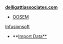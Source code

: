 [**delligattiassociates.com**](https://delligattiassociates.com)
* [OOSEM](https://delligattiassociates.com/oosem-accelerator-mbse-methodology-training-course/)

[Infusionsoft](https://ei194.infusionsoft.com/)
* **[Import Data**](https://ei194.infusionsoft.com/app/nav/link?navSystem=nav.admin&navModule=nav.admin.import)
